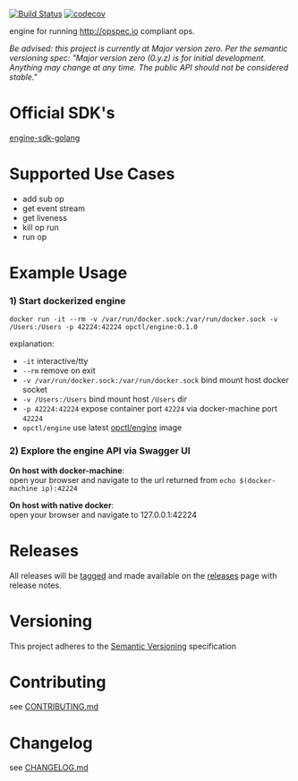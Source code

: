 [![Build Status](https://travis-ci.org/opctl/engine.svg?branch=master)](https://travis-ci.org/opctl/engine)
[![codecov](https://codecov.io/gh/opctl/engine/branch/master/graph/badge.svg)](https://codecov.io/gh/opctl/engine)

engine for running http://opspec.io compliant ops.

*Be advised: this project is currently at Major version zero. Per the
semantic versioning spec: "Major version zero (0.y.z) is for initial
development. Anything may change at any time. The public API should not
be considered stable."*

# Official SDK's

[engine-sdk-golang](https://github.com/opctl/engine-sdk-golang)

# Supported Use Cases

- add sub op
- get event stream
- get liveness
- kill op run
- run op

# Example Usage

### 1) Start dockerized engine

```SHELL
docker run -it --rm -v /var/run/docker.sock:/var/run/docker.sock -v /Users:/Users -p 42224:42224 opctl/engine:0.1.0
```

explanation:

- `-it` interactive/tty
- `--rm` remove on exit
- `-v /var/run/docker.sock:/var/run/docker.sock` bind mount host docker
  socket
- `-v /Users:/Users` bind mount host `/Users` dir
- `-p 42224:42224` expose container port `42224` via docker-machine port
  `42224`
- `opctl/engine` use latest
  [opctl/engine](https://hub.docker.com/r/opctl/engine/) image

### 2) Explore the engine API via Swagger UI

**On host with docker-machine**:  
open your browser and navigate to the url returned from `echo
$(docker-machine ip):42224`

**On host with native docker**:  
open your browser and navigate to 127.0.0.1:42224

# Releases

All releases will be [tagged](https://github.com/opctl/engine/tags) and
made available on the
[releases](https://github.com/opctl/engine/releases) page with release
notes.

# Versioning

This project adheres to the [Semantic Versioning](http://semver.org/)
specification

# Contributing

see [CONTRIBUTING.md](CONTRIBUTING.md)

# Changelog

see [CHANGELOG.md](CHANGELOG.md)
